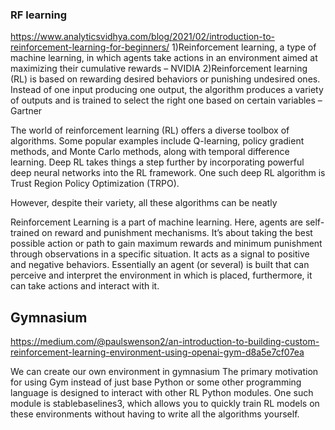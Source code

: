 ### RF learning

https://www.analyticsvidhya.com/blog/2021/02/introduction-to-reinforcement-learning-for-beginners/
1)Reinforcement learning, a type of machine learning, in which agents take actions in an environment aimed at maximizing their cumulative rewards – NVIDIA
2)Reinforcement learning (RL) is based on rewarding desired behaviors or punishing undesired ones. Instead of one input producing one output, 
the algorithm produces a variety of outputs and is trained to select the right one based on certain variables – Gartner



The world of reinforcement learning (RL) offers a diverse toolbox of algorithms. Some popular examples include Q-learning, policy gradient methods, and 
Monte Carlo methods, along with temporal difference learning. Deep RL takes things a step further by incorporating powerful deep neural networks into the RL framework. 
One such deep RL algorithm is Trust Region Policy Optimization (TRPO).

However, despite their variety, all these algorithms can be neatly


Reinforcement Learning is a part of machine learning. Here, agents are self-trained on reward and punishment mechanisms. 
It’s about taking the best possible action or path to gain maximum rewards and minimum punishment through observations in a specific situation.
It acts as a signal to positive and negative behaviors. Essentially an agent (or several) is built that can perceive and interpret the environment in which is placed,
furthermore, it can take actions and interact with it.




## Gymnasium
https://medium.com/@paulswenson2/an-introduction-to-building-custom-reinforcement-learning-environment-using-openai-gym-d8a5e7cf07ea

We can create our own environment in gymnasium
The primary motivation for using Gym instead of just base Python or some other programming language is designed to interact with other RL Python modules. One such module is stablebaselines3, which allows you to quickly train RL models on these environments without having to write all the algorithms yourself.
